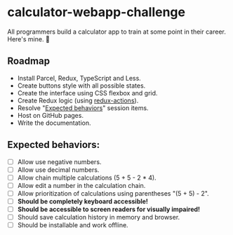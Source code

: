 # calculator-webapp-challenge

All programmers build a calculator app to train at some point in their career. Here's mine. 🔢

## Roadmap

- Install Parcel, Redux, TypeScript and Less.
- Create buttons style with all possible states.
- Create the interface using CSS flexbox and grid.
- Create Redux logic (using [redux-actions](https://redux-actions.js.org/)).
- Resolve "[Expected behaviors](#expected-behaviors)" session items.
- Host on GitHub pages.
- Write the documentation.

## Expected behaviors:

- [ ] Allow use negative numbers.
- [ ] Allow use decimal numbers.
- [ ] Allow chain multiple calculations (5 + 5 - 2 * 4).
- [ ] Allow edit a number in the calculation chain.
- [ ] Allow prioritization of calculations using parentheses "(5 + 5) - 2".
- [ ] **Should be completely keyboard accessible!**
- [ ] **Should be accessible to screen readers for visually impaired!**
- [ ] Should save calculation history in memory and browser.
- [ ] Should be installable and work offline.
